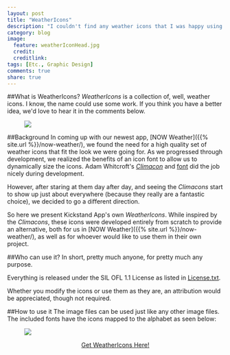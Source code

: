 ```yaml
---
layout: post
title: "WeatherIcons"
description: "I couldn't find any weather icons that I was happy using in an upcoming app. So I made my own."
category: blog
image:
  feature: weatherIconHead.jpg
  credit: 
  creditlink: 
tags: [Etc., Graphic Design]
comments: true
share: true
---
```


##What is WeatherIcons?
*WeatherIcons* is a collection of, well, weather icons. I know, the name could use some work. If you think you have a better idea, we'd love to hear it in the comments below.

<figure>
	<img src="{{ site.url }}/images/WeatherIcons.jpg">
</figure>

##Background
In coming up with our newest app, [NOW Weather]({{% site.url %}}/now-weather/), we found the need for a high quality set of weather icons that fit the look we were going for. As we progressed through development, we realized the benefits of an icon font to allow us to dynamically size the icons. Adam Whitcroft's [*Climacon*](http://adamwhitcroft.com/climacons/) and [font](http://adamwhitcroft.com/climacons/font/) did the job nicely during development.

However, after staring at them day after day, and seeing the *Climacons* start to show up just about everywhere (because they really are a fantastic choice), we decided to go a different direction.

So here we present Kickstand App's own *WeatherIcons*. While inspired by the *Climacons*, these icons were developed entirely from scratch to provide an alternative, both for us in [NOW Weather]({{% site.url %}}/now-weather/), as well as for whoever would like to use them in their own project.

##Who can use it?
In short, pretty much anyone, for pretty much any purpose.

Everything is released under the SIL OFL 1.1 License as listed in [License.txt](https://github.com/kickstandapps/WeatherIcons/blob/master/License.txt).

Whether you modify the icons or use them as they are, an attribution would be appreciated, though not required.

##How to use it
The image files can be used just like any other image files. The included fonts have the icons mapped to the alphabet as seen below:

<figure>
	<img src="{{ site.url }}/images/WeatherIcons-Letters.jpg">
</figure>

<div style="text-align: center;"><a target="_blank" class="btn large " href="https://github.com/kickstandapps/WeatherIcons">Get WeatherIcons Here!</a></div>